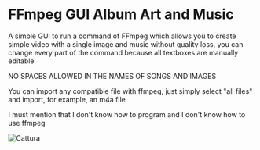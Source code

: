 # FFmpeg GUI Album Art and Music
A simple GUI to run a command of FFmpeg which allows you to create simple video with a single image and music without quality loss,
you can change every part of the command because all textboxes are manually editable

NO SPACES ALLOWED IN THE NAMES OF SONGS AND IMAGES

You can import any compatible file with ffmpeg, just simply select "all files" and import, for example, an m4a file

I must mention that I don't know how to program and I don't know how to use ffmpeg

![Cattura](https://github.com/Eric51238/FFmpeg-GUI-Album-Art-and-Music/assets/134111009/17c58c38-c9f4-4cc4-ba02-aa99bdcc24cb)
